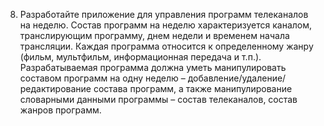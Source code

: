 8. Разработайте приложение для управления программ телеканалов на неделю.
Состав программ на неделю характеризуется каналом, транслирующим программу,
днем недели и временем начала трансляции. Каждая программа относится к определенному жанру
(фильм, мультфильм, информационная передача и т.п.).
Разрабатываемая программа должна уметь манипулировать составом программ на одну неделю – добавление/удаление/редактирование
состава программ, а также манипулирование словарными данными программы – состав телеканалов, состав жанров программ.
